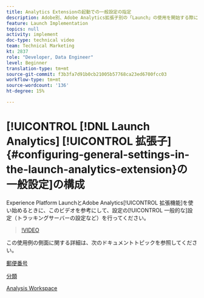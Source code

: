 ```yaml
---
title: Analytics Extensionの起動での一般設定の指定
description: Adobe別、Adobe Analytics拡張子別の「Launch」の使用を開始する際に、このビデオを使用すると、トラッキングサーバーの設定を含む、設定の一般的な設定部分を習得できます。
feature: Launch Implementation
topics: null
activity: implement
doc-type: technical video
team: Technical Marketing
kt: 2837
role: "Developer, Data Engineer"
level: Beginner
translation-type: tm+mt
source-git-commit: f3b3fa7d91b0cb21005b57768ca23ed6700fcc03
workflow-type: tm+mt
source-wordcount: '136'
ht-degree: 15%

---
```



# [!UICONTROL [!DNL Launch Analytics] [!UICONTROL 拡張子] {#configuring-general-settings-in-the-launch-analytics-extension}の一般設定]の構成

Experience Platform LaunchとAdobe Analytics[!UICONTROL 拡張機能]を使い始めるときに、このビデオを参考にして、設定の[!UICONTROL 一般的な]設定（トラッキングサーバーの設定など）を行ってください。

>[!VIDEO](https://video.tv.adobe.com/v/27093/?quality=9)

この使用例の側面に関する詳細は、次のドキュメントトピックを参照してください。

[郵便番号](https://docs.adobe.com/help/en/analytics/components/variables/dimensions-reports/reports-zip.html)

[分類](https://docs.adobe.com/content/help/ja-JP/analytics/components/classifications/c-classifications.html)

[Analysis Workspace](https://docs.adobe.com/content/help/ja-JP/analytics/analyze/analysis-workspace/home.html)

